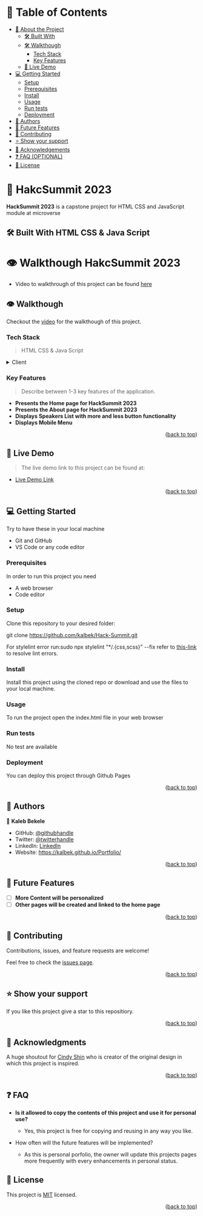 <a name="readme-top"></a>

# 📗 Table of Contents

- [📖 About the Project](#about-project)
  - [🛠 Built With](#built-with)
  - [🛠 Walkthough](#walkthough)
    - [Tech Stack](#tech-stack)
    - [Key Features](#key-features)
  - [🚀 Live Demo](#live-demo)
- [💻 Getting Started](#getting-started)
  - [Setup](#setup)
  - [Prerequisites](#prerequisites)
  - [Install](#install)
  - [Usage](#usage)
  - [Run tests](#run-tests)
  - [Deployment](#triangular_flag_on_post-deployment)
- [👥 Authors](#authors)
- [🔭 Future Features](#future-features)
- [🤝 Contributing](#contributing)
- [⭐️ Show your support](#support)
- [🙏 Acknowledgements](#acknowledgements)
- [❓ FAQ (OPTIONAL)](#faq)
- [📝 License](#license)

<!-- PROJECT DESCRIPTION -->

# 📖 HakcSummit 2023 <a name="about-project"></a>

**HackSummit 2023** is a capstone project for HTML CSS and JavaScript module at microverse

## 🛠 Built With <a name="built-with"> HTML CSS & Java Script</a>

# 👁  Walkthough HakcSummit 2023 <a name="about-project"></a>
- Video to walkthrough of this project can be found [here]("https://www.loom.com/share/fadb70b392754ee8ab23da8b3fff2f26")

## 👁  Walkthough <a name="walkthough"> </a>

Checkout the [video](https://www.loom.com/share/fadb70b392754ee8ab23da8b3fff2f26) for the walkthough of this project.

### Tech Stack <a name="tech-stack"></a>

> HTML CSS & Java Script

<details>
  <summary>Client</summary>
  <ul>
    <li><a href="https://developer.mozilla.org/en-US/docs/Web/HTML">HTML</a></li>
    <li><a href="https://developer.mozilla.org/en-US/docs/Web/CSS">CSS</a></li>
  </ul>
</details>

### Key Features <a name="key-features"></a>

> Describe between 1-3 key features of the application.

- **Presents the Home page for HackSummit 2023**
- **Presents the About page for HackSummit 2023**
- **Displays Speakers List with more and less button functionality**
- **Displays Mobile Menu**

<p align="right">(<a href="#readme-top">back to top</a>)</p>

<!-- LIVE DEMO -->

## 🚀 Live Demo <a name="live-demo"></a>

> The live demo link to this project can be found at: 

- [Live Demo Link](https://kalbek.github.io/Capstone-1-Hack-Summit/)

<p align="right">(<a href="#readme-top">back to top</a>)</p>

<!-- GETTING STARTED -->

## 💻 Getting Started <a name="getting-started"></a>

Try to have these in your local machine

- Git and GitHub
- VS Code or any code editor

### Prerequisites

In order to run this project you need 
- A web browser
- Code editor

### Setup

Clone this repository to your desired folder:

git clone https://github.com/kalbek/Hack-Summit.git

For stylelint error run:sudo npx stylelint "*/.{css,scss}" --fix
refer to [this-link](https://github.com/microverseinc/linters-config/tree/master/javascript) to resolve lint errors.

### Install

Install this project using the cloned repo or download and use the files to your local machine.

### Usage

To run the project open the index.html file in your web browser

### Run tests

No test are available

### Deployment

You can deploy this project through Github Pages

<p align="right">(<a href="#readme-top">back to top</a>)</p>

<!-- AUTHORS -->

## 👥 Authors <a name="authors"></a>

👤 **Kaleb Bekele**

- GitHub: [@githubhandle](https://github.com/kalbek)
- Twitter: [@twitterhandle](https://twitter.com/KNuramo)
- LinkedIn: [LinkedIn](https://www.linkedin.com/in/kaleb-nuramo/)
- Website: https://kalbek.github.io/Portfolio/

<p align="right">(<a href="#readme-top">back to top</a>)</p>

<!-- FUTURE FEATURES -->

## 🔭 Future Features <a name="future-features"></a>

- [ ] **More Content will be personalized**
- [ ] **Other pages will be created and linked to the home page**

<p align="right">(<a href="#readme-top">back to top</a>)</p>

<!-- CONTRIBUTING -->

## 🤝 Contributing <a name="contributing"></a>

Contributions, issues, and feature requests are welcome!

Feel free to check the [issues page](../../issues/).

<p align="right">(<a href="#readme-top">back to top</a>)</p>

## ⭐️ Show your support <a name="support"></a>

If you like this project give a star to this repositiory.

<p align="right">(<a href="#readme-top">back to top</a>)</p>

## 🙏 Acknowledgments <a name="acknowledgements"></a>

A huge shoutout for [Cindy Shin](https://www.behance.net/gallery/29845175/CC-Global-Summit-2015) who is creator of the original design in which this project is inspired.

<p align="right">(<a href="#readme-top">back to top</a>)</p>

## ❓ FAQ <a name="faq"></a>

- **Is it allowed to copy the contents of this project and use it for personal use?**

  - Yes, this project is free for copying and reusing in any way you like.

- How often will the future features will be implemented?

  - As this is personal porfolio, the owner will update this projects pages more frequently with every enhancements in personal status.

## 📝 License <a name="license"></a>

This project is [MIT](./MIT.md) licensed.

<p align="right">(<a href="#readme-top">back to top</a>)</p>
